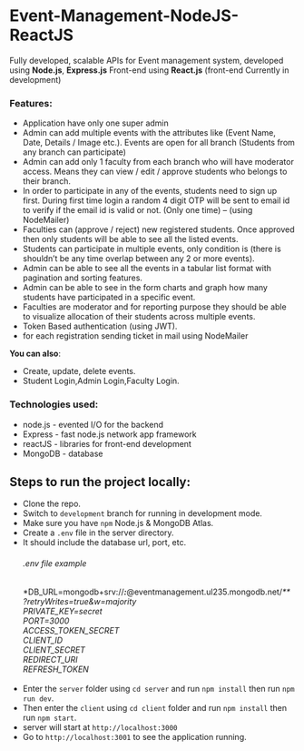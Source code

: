 # Event-Management-NodeJS-ReactJS

Fully developed, scalable APIs for Event management system, developed using **Node.js**, **Express.js**
Front-end using **React.js** (front-end Currently in development)

### Features:

- Application have only one super admin
- Admin can add multiple events with the attributes like (Event Name, Date, Details / Image etc.). Events are open for all branch (Students from any branch can participate)
- Admin can add only 1 faculty from each branch who will have moderator access.
  Means they can view / edit / approve students who belongs to their branch.
- In order to participate in any of the events, students need to sign up first. During
  first time login a random 4 digit OTP will be sent to email id to verify if the email
  id is valid or not. (Only one time) – (using NodeMailer)
- Faculties can (approve / reject) new registered students. Once approved then
  only students will be able to see all the listed events.
- Students can participate in multiple events, only condition is (there is shouldn’t be any time overlap between any 2 or more events).
- Admin can be able to see all the events in a tabular list format with pagination and sorting features.
- Admin can be able to see in the form charts and graph how many students have participated in a specific event.
- Faculties are moderator and for reporting purpose they should be able to visualize
  allocation of their students across multiple events.
- Token Based authentication (using JWT).
- for each registration sending ticket in mail using NodeMailer

**You can also**:

- Create, update, delete events.
- Student Login,Admin Login,Faculty Login.

### Technologies used:

- node.js - evented I/O for the backend
- Express - fast node.js network app framework
- reactJS - libraries for front-end development
- MongoDB - database


## Steps to run the project locally:

- Clone the repo.
- Switch to `development` branch for running in development mode.
- Make sure you have `npm` Node.js & MongoDB Atlas.
- Create a `.env` file in the server directory.
- It should include the database url, port, etc.
  ###### .env file example
  \*DB_URL=mongodb+srv://**_:_**@eventmanagement.ul235.mongodb.net/_\*\*?retryWrites=true&w=majority_<br/>
  _PRIVATE_KEY=secret_<br/>
  _PORT=3000_<br/>
  _ACCESS_TOKEN_SECRET_<br/>
  _CLIENT_ID_<br/>
  _CLIENT_SECRET_<br/>
  _REDIRECT_URI_<br/>
  _REFRESH_TOKEN_<br/>
  <br/>
- Enter the `server` folder using `cd server` and run `npm install` then run `npm run dev`.
- Then enter the `client` using `cd client` folder and run `npm install` then run `npm start`.
- server will start at `http://localhost:3000`
- Go to `http://localhost:3001` to see the application running.

